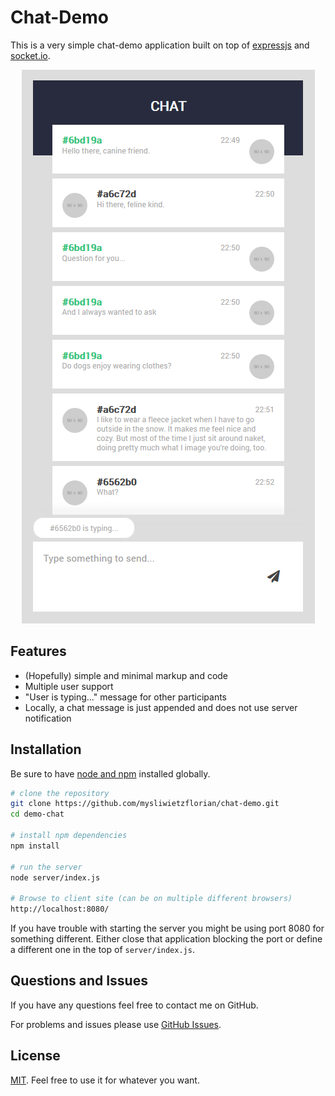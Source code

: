 # Chat-Demo

This is a very simple chat-demo application built on top of
[expressjs](https://expressjs.com/) and [socket.io](https://socket.io/). 

<p align="center">
  <img alt="chat demonstration" src="img/screenshot-01.png">
</p>

## Features

- (Hopefully) simple and minimal markup and code
- Multiple user support
- "User is typing..." message for other participants
- Locally, a chat message is just appended and does not use server notification

## Installation

Be sure to have [node and npm](https://www.npmjs.com/) installed globally.

```bash
# clone the repository
git clone https://github.com/mysliwietzflorian/chat-demo.git
cd demo-chat

# install npm dependencies
npm install

# run the server
node server/index.js

# Browse to client site (can be on multiple different browsers)
http://localhost:8080/
```

If you have trouble with starting the server you might be using port 8080 for 
something different. Either close that application blocking the port or define a
different one in the top of `server/index.js`.

## Questions and Issues

If you have any questions feel free to contact me on GitHub.

For problems and issues please use
[GitHub Issues](https://github.com/mysliwietzflorian/chat-demo/issues). 

## License

[MIT](LICENSE). Feel free to use it for whatever you want.
